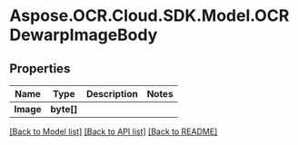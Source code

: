 # Aspose.OCR.Cloud.SDK.Model.OCRDewarpImageBody

## Properties

Name | Type | Description | Notes
------------ | ------------- | ------------- | -------------
**Image** | **byte[]** |  | 

[[Back to Model list]](../README.md#documentation-for-models) [[Back to API list]](../README.md#documentation-for-api-endpoints) [[Back to README]](../README.md)

